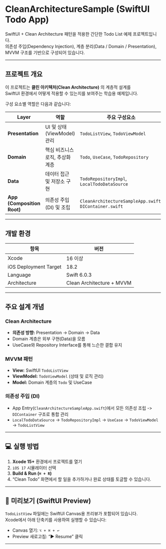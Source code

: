 # CleanArchitectureSample (SwiftUI Todo App)

SwiftUI + Clean Architecture 패턴을 적용한 간단한 Todo List 예제 프로젝트입니다.  
의존성 주입(Dependency Injection), 계층 분리(Data / Domain / Presentation),  
MVVM 구조를 기반으로 구성되어 있습니다.

---

## 프로젝트 개요

이 프로젝트는 **클린 아키텍처(Clean Architecture)** 의 계층적 설계를  
SwiftUI 환경에서 어떻게 적용할 수 있는지를 보여주는 학습용 예제입니다.

구성 요소별 역할은 다음과 같습니다:

| Layer | 역할 | 주요 구성요소 |
|--------|------|----------------|
| **Presentation** | UI 및 상태(ViewModel) 관리 | `TodoListView`, `TodoViewModel` |
| **Domain** | 핵심 비즈니스 로직, 추상화 계층 | `Todo`, `UseCase`, `TodoRepository` |
| **Data** | 데이터 접근 및 저장소 구현 | `TodoRepositoryImpl`, `LocalTodoDataSource` |
| **App (Composition Root)** | 의존성 주입(DI) 및 조립 | `CleanArchitectureSampleApp.swift`, `DIContainer.swift` |

--- 

## 개발 환경

| 항목 | 버전 |
|------|------|
| Xcode | 16 이상 |
| iOS Deployment Target | 18.2 |
| Language | Swift 6.0.3 |
| Architecture | Clean Architecture + MVVM |

---

## 주요 설계 개념

### Clean Architecture
- **의존성 방향:** Presentation → Domain → Data  
- Domain 계층은 외부 구현(Data)을 모름  
- UseCase와 Repository Interface를 통해 느슨한 결합 유지

### MVVM 패턴
- **View:** SwiftUI `TodoListView`  
- **ViewModel:** `TodoViewModel` (상태 및 로직 관리)  
- **Model:** Domain 계층의 `Todo` 및 UseCase

### 의존성 주입 (DI)
- App Entry(`CleanArchitectureSampleApp.swift`)에서 모든 의존성 조립 -> `DIContainer` 구조로 통합 관리 
- `LocalTodoDataSource` → `TodoRepositoryImpl` → `UseCase` → `TodoViewModel` → `TodoListView`


---

## 💻 실행 방법

1. **Xcode 15+** 환경에서 프로젝트를 열기  
2. `iOS 17` 시뮬레이터 선택  
3. **Build & Run (`⌘ + R`)**  
4. “Clean Todo” 화면에서 할 일을 추가하거나 완료 상태를 토글할 수 있습니다.

---

## 🧰 미리보기 (SwiftUI Preview)

`TodoListView` 파일에는 SwiftUI Canvas용 프리뷰가 포함되어 있습니다.  
Xcode에서 아래 단축키를 사용하여 실행할 수 있습니다:

- Canvas 열기: `⌥ + ⌘ + ↩︎`
- Preview 새로고침: “▶️ Resume” 클릭

---

